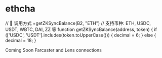 # ethcha

// 🔧 调用方式 =getZKSyncBalance(B2, "ETH")
// 支持币种: ETH, USDC, USDT, WBTC, DAI, ZZ 等
function getZKSyncBalance(address, token) {
  if (['USDC', 'USDT'].includes(token.toUpperCase())) {
    decimal = 6;
  } 
  else {
    decimal = 18;
  }

Coming Soon
Farcaster and Lens connections
